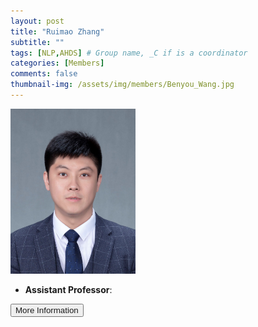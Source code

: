 ```yaml
---
layout: post
title: "Ruimao Zhang"
subtitle: ""
tags: [NLP,AHDS] # Group name, _C if is a coordinator
categories: [Members]
comments: false
thumbnail-img: /assets/img/members/Benyou_Wang.jpg
---
```


<!-- photo -->
<!-- size: 200px width use html-->
<img
    src="../../assets/img/members/Ruimao_Zhang.jpg"
    alt="Ruimao Zhang"
    style="width: 200px; align: left;"
/>

<!-- bio -->
- **Assistant Professor**:

<p>
    <button class="button">
    <a
        href="https://sds.cuhk.edu.cn/en/teacher/433"
        style="text-decoration: none"
        >More Information</a
    >
    </button>
</p>
